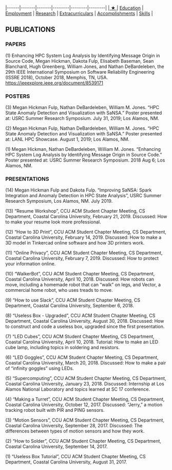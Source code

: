 |------|-------|-------|--------|--------|--------|
|[ ★ ](index.md) | [Education](education.md) | [Employment](employment.md) | [Research](publications.md) | [Extracurriculars](activities.md) | [Accomplishments](accomplishments.md) | [Skills](skills.md) |


## PUBLICATIONS

### PAPERS



(1) Enhancing HPC System Log Analysis by Identifying Message Origin in Source Code, Megan Hickman, Dakota Fulp, Elisabeth Baseman, Sean Blanchard, Hugh Greenberg, William Jones, and Nathan DeBardeleben, the 29th IEEE International Symposium on Software Reliability Engineering (ISSRE 2018), October 2018, Memphis, TN, USA.
https://ieeexplore.ieee.org/document/8539171

### POSTERS

(3) Megan Hickman Fulp, Nathan DeBardeleben, William M. Jones. “HPC State Anomaly Detection and Visualization with SaNSA.” Poster presented at: USRC Summer Research Symposium. July 31, 2019; Los Alamos, NM.

(2) Megan Hickman Fulp, Nathan DeBardeleben, William M. Jones. “HPC State Anomaly Detection and Visualization with SaNSA.” Poster presented at: LANL HPC Showcase. August 1, 2019; Los Alamos, NM.

(1) Megan Hickman, Nathan DeBardeleben, William M. Jones. “Enhancing HPC System Log Analysis by Identifying Message Origin in Source Code.” Poster presented at: USRC Summer Research Symposium. 2018 Aug 6; Los Alamos, NM.


### PRESENTATIONS

(14) Megan Hickman Fulp and Dakota Fulp. “Improving SaNSA: Spark Integration and Anomaly Detection in HPC State Analysis”,  USRC Summer Research Symposium, Los Alamos, NM. July 2019.

(13) “Resume Workshop”, CCU ACM Student Chapter Meeting, CS Department, Coastal Carolina University, February 21, 2019. Discussed: How to make your resume look more professional.

(12) “How to 3D Print”, CCU ACM Student Chapter Meeting, CS Department, Coastal Carolina University, February 14, 2019. Discussed: How to make a 3D model in Tinkercad online software and how 3D printers work.

(11) “Online Privacy”, CCU ACM Student Chapter Meeting, CS Department, Coastal Carolina University, February 7, 2019. Discussed: How to protect your information online. 

(10) “WalkerBot”, CCU ACM Student Chapter Meeting, CS Department, Coastal Carolina University, April 10, 2018. Discussed: How robots can move, including a homemade robot that can “walk” on legs, and Vector, a commercial home robot, who uses treads to move.

(9) “How to use Slack”, CCU ACM Student Chapter Meeting, CS Department, Coastal Carolina University, September 6, 2018.

(8) “Useless Box - Upgraded”, CCU ACM Student Chapter Meeting, CS Department, Coastal Carolina University, August 30, 2018. Discussed: How to construct and code a useless box, upgraded since the first presentation.

(7) “LED Cubes”, CCU ACM Student Chapter Meeting, CS Department, Coastal Carolina University, April 10, 2018. Tutorial: How to make an LED cube lamp, including topics in soldering and resistors.

(6) “LED Goggles”, CCU ACM Student Chapter Meeting, CS Department, Coastal Carolina University, March 20, 2018. Discussed: How to make a pair of “infinity goggles” using LEDs.

(5) “Supercomputing”, CCU ACM Student Chapter Meeting, CS Department, Coastal Carolina University, January 23, 2018. Discussed: Internship at Los Alamos National Laboratory and topics learned at SC 17 conference.

(4) “Making a Turret”, CCU ACM Student Chapter Meeting, CS Department, Coastal Carolina University, October 12, 2017. Discussed: “Jerry,” a motion tracking robot built with PIR and PING sensors.

(3) “Motion Sensors”, CCU ACM Student Chapter Meeting, CS Department, Coastal Carolina University, September 28, 2017. Discussed: The differences between types of motion sensors and how they work.

(2) “How to Solder”, CCU ACM Student Chapter Meeting, CS Department, Coastal Carolina University, September 14, 2017.

(1) “Useless Box Tutorial”, CCU ACM Student Chapter Meeting, CS Department, Coastal Carolina University, August 31, 2017.

